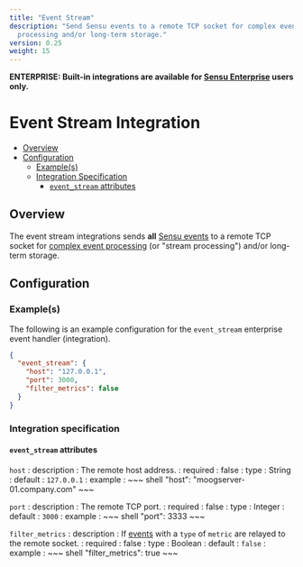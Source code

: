 ```yaml
---
title: "Event Stream"
description: "Send Sensu events to a remote TCP socket for complex event
  processing and/or long-term storage."
version: 0.25
weight: 15
---
```


**ENTERPRISE: Built-in integrations are available for [Sensu Enterprise][1]
users only.**

# Event Stream Integration

- [Overview](#overview)
- [Configuration](#configuration)
  - [Example(s)](#examples)
  - [Integration Specification](#integration-specification)
    - [`event_stream` attributes](#eventstream-attributes)

## Overview

The event stream integrations sends **all** [Sensu events][2] to a remote TCP
socket for [complex event processing][3] (or "stream processing") and/or
long-term storage.

## Configuration

### Example(s)

The following is an example configuration for the `event_stream` enterprise
event handler (integration).

~~~ json
{
  "event_stream": {
    "host": "127.0.0.1",
    "port": 3000,
    "filter_metrics": false
  }
}
~~~


### Integration specification

#### `event_stream` attributes


`host`
: description
  : The remote host address.
: required
  : false
: type
  : String
: default
  : `127.0.0.1`
: example
  : ~~~ shell
    "host": "moogserver-01.company.com"
    ~~~

`port`
: description
  : The remote TCP port.
: required
  : false
: type
  : Integer
: default
  : `3000`
: example
  : ~~~ shell
    "port": 3333
    ~~~

`filter_metrics`
: description
  : If [events][2] with a `type` of `metric` are relayed to the remote socket.
: required
  : false
: type
  : Boolean
: default
  : `false`
: example
  : ~~~ shell
    "filter_metrics": true
    ~~~



[1]:  /enterprise
[2]:  ../../reference/events.html
[3]:  https://en.wikipedia.org/wiki/Complex_event_processing
